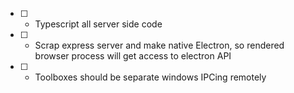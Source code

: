 - [ ] - Typescript all server side code
- [ ] - Scrap express server and make native Electron, so rendered browser process will get access to electron API
- [ ] - Toolboxes should be separate windows IPCing remotely